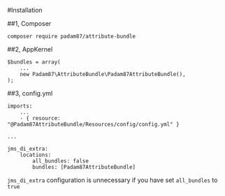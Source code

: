 #Installation

##1, Composer

	composer require padam87/attribute-bundle

##2, AppKernel

	$bundles = array(
	    ...
	    new Padam87\AttributeBundle\Padam87AttributeBundle(),
	);

##3, config.yml

	imports:
	    ...
	    - { resource: "@Padam87AttributeBundle/Resources/config/config.yml" }

	...

	jms_di_extra:
	    locations:
	        all_bundles: false
	        bundles: [Padam87AttributeBundle]

`jms_di_extra` configuration is unnecessary if you have set `all_bundles` to `true`

